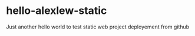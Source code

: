 hello-alexlew-static
====================

Just another hello world to test static web project deployement from github
